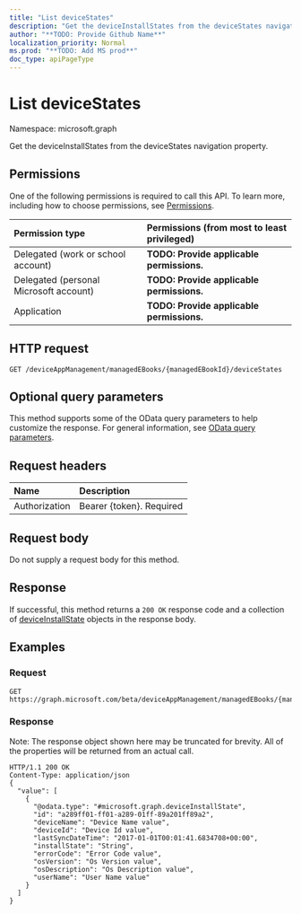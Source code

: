 ```yaml
---
title: "List deviceStates"
description: "Get the deviceInstallStates from the deviceStates navigation property."
author: "**TODO: Provide Github Name**"
localization_priority: Normal
ms.prod: "**TODO: Add MS prod**"
doc_type: apiPageType
---
```


# List deviceStates

Namespace: microsoft.graph

Get the deviceInstallStates from the deviceStates navigation property.

## Permissions
One of the following permissions is required to call this API. To learn more, including how to choose permissions, see [Permissions](/concepts/permissions-reference.md).

|Permission type|Permissions (from most to least privileged)|
|:---|:---|
|Delegated (work or school account)|**TODO: Provide applicable permissions.**|
|Delegated (personal Microsoft account)|**TODO: Provide applicable permissions.**|
|Application|**TODO: Provide applicable permissions.**|

## HTTP request
<!-- {
  "blockType": "ignored"
}
-->
``` http
GET /deviceAppManagement/managedEBooks/{managedEBookId}/deviceStates
```

## Optional query parameters
This method supports some of the OData query parameters to help customize the response. For general information, see [OData query parameters](/graph/query-parameters).

## Request headers
|Name|Description|
|:---|:---|
|Authorization|Bearer {token}. Required|

## Request body
Do not supply a request body for this method.

## Response
If successful, this method returns a `200 OK` response code and a collection of [deviceInstallState](../resources/deviceinstallstate.md) objects in the response body.

## Examples

### Request
<!-- {
  "blockType": "request",
  "name": "get_deviceinstallstate"
}
-->
``` http
GET https://graph.microsoft.com/beta/deviceAppManagement/managedEBooks/{managedEBookId}/deviceStates
```

### Response
Note: The response object shown here may be truncated for brevity. All of the properties will be returned from an actual call.
<!-- {
  "blockType": "response",
  "truncated": true,
  "@odata.type": "collection(microsoft.graph.deviceinstallstate)"
}
-->
``` http
HTTP/1.1 200 OK
Content-Type: application/json
{
  "value": [
    {
      "@odata.type": "#microsoft.graph.deviceInstallState",
      "id": "a289ff01-ff01-a289-01ff-89a201ff89a2",
      "deviceName": "Device Name value",
      "deviceId": "Device Id value",
      "lastSyncDateTime": "2017-01-01T00:01:41.6834708+00:00",
      "installState": "String",
      "errorCode": "Error Code value",
      "osVersion": "Os Version value",
      "osDescription": "Os Description value",
      "userName": "User Name value"
    }
  ]
}
```

